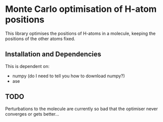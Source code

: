 # Monte Carlo optimisation of H-atom positions

This library optimises the positions of H-atoms in a molecule, keeping the positions of the other atoms fixed. 

## Installation and Dependencies 
This is dependent on: 
- numpy (do I need to tell you how to download numpy?)
- ase

## TODO
Perturbations to the molecule are currently so bad that the optimiser never converges or gets better...



